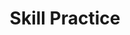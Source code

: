---
title: Skill Practice

source:
- title: Common Core Basics
  subject: Social Studies
  chapter: 5
  toc_type: Lesson Review
  toc_number: 5.1
  pages: 184 - 189
  
questions:
  - number: 1
    text: Why does the economic problem of scarcity exist?
    choice:
      - option: A
        text: The Industrial Revolution created sweatshop working conditions.
      - option: B
        text: Societies have created different types of economic systems.
      - option: C
        text: Businesses. consumers. and governments face opportunity costs.
      - option: D
        text: People have limited resources but unlimited wants and needs
    answer:
      - option: D
        text: >
          Scarcity exists because people have many wants and needs, but they have limited resources (money and time).
  - number: 2
    text: What does a production possibilities curve demonstrate?
    choice:
      - option: A
        text: Consumers must make choices between competing goods.
      - option: B
        text: When suppliers produce more of one item. they must determine how much of each item to produce.
      - option: C
        text: Governments do not face opportunity cost because tax dollars are used to supply needed services.
      - option: D
        text: Scarcity applies to modern economies but did not apply to ancient economies
    answer:
      - option: B
        text: >
          Production possibility curves show the number of items a supplier can produce when the supplier is making more of one item.
        
layout: cc_review
---